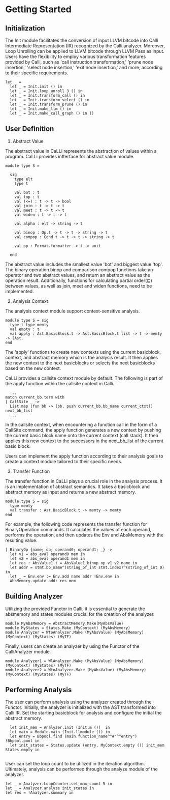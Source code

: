 # Getting Started

## Initialization

The Init module facilitates the conversion of input LLVM bitcode into Calli 
Intermediate Representation (IR) recognized by the Calli analyzer. 
Moreover, Loop Unrolling can be applied to LLVM bitcode through LLVM Pass as input.
Users have the flexibility to employ various transformation features provided by 
Calli, such as 'call instruction transformation,' 'prune node insertion,' 'select 
node insertion,' 'exit node insertion,' and more, according to their specific 
requirements.

```
let _ = 
  let _ = Init.init () in 
  let _ = Init.loop_unroll 3 () in
  let _ = Init.transform_call () in
  let _ = Init.transform_select () in
  let _ = Init.transform_prune () in
  let _ = Init.make_llm () in
  let _ = Init.make_call_graph () in ()
```

## User Definition

1) Abstract Value

The abstract value in CaLLi represents the abstraction of values within a program. CaLLi provides infterface for abstract value module.

```
module type S =
  
  sig
    type elt
    type t

    val bot : t
    val top : t
    val (<=) : t -> t -> bool
    val join : t -> t -> t
    val meet : t -> t -> t
    val widen : t -> t -> t

    val alpha : elt -> string -> t

    val binop : Op.t -> t -> t -> string -> t
    val compop : Cond.t -> t -> t -> string -> t

    val pp : Format.formatter -> t -> unit

  end
```

The abstract value includes the smallest value 'bot' and biggest value 'top'.
The binary operation binop and comparison compop functions take an operator and two abstract values, and return an abstract value as the operation result.
Additionally, functions for calculating partial order(⊑) between values, as well as join, meet and widen functions, need to be implemented.


2) Analysis Context

The analysis context module support context-sensitive analysis. 

```
module type S = sig
  type t type memty
  val empty : t
  val apply : Ast.BasicBlock.t -> Ast.BasicBlock.t list -> t -> memty -> (Ast.
end
```

The 'apply' functions to create new contexts using the current basicblock, context, 
and abstract memory which is the analysis result. It then applies the new context 
to the next basicblocks or selects the next basicblocks based on the new context.

CaLLi provides a callsite context module by default. 
The following is part of the apply function within the callsite context in Calli.

```
  ...
match current_bb.term with
| CallSite _ ->
  List.map (fun bb -> (bb, push current_bb.bb_name current_ctxt)) next_bb_list 
  ...     
```

In the callsite context, when encountering a function call in the form of a 
CallSite command, the apply function generates a new context by pushing the 
current basic block name onto the current context (call stack). It then applies
 this new context to the successors in the next_bb_list of the current basic 
 block.

Users can implement the apply function according to their analysis goals to create a context module tailored to their specific needs.


3) Transfer Function

The transfer function in CaLLi plays a crucial role in the analysis process. It is an implementation of abstract semantics. It takes a basicblock and abstract memory as input and returns a new abstract memory.

```
module type S = sig
  type memty
  val transfer : Ast.BasicBlock.t -> memty -> memty
end
```

For example, the following code represents the transfer function for BinaryOperation commands. It calculates the values of each operand, performs the operation, and then updates the Env and AbsMemory with the resulting value.

```
| BinaryOp {name; op; operand0; operand1; _} ->
  let v1 = abs_eval operand0 mem in
  let v2 = abs_eval operand1 mem in
  let res : AbsValue1.t = AbsValue1.binop op v1 v2 name in
  let addr = stmt.bb_name^(string_of_int stmt.index)^(string_of_int 0) in
  let _ = Env.env := Env.add name addr !Env.env in
  AbsMemory.update addr res mem
```


## Building Analyzer

Utilizing the provided Functor in Calli, it is essential to generate the absmemory 
and states modules crucial for the creation of the analyzer.

```
module MyAbsMemory = AbstractMemory.Make(MyAbsValue)
module MyStates = States.Make (MyContext) (MyAbsMemory)
module Analyzer = WtoAnalyzer.Make (MyAbsValue) (MyAbsMemory) (MyContext) (MyStates) (MyTF)
```

Finally, users can create an analyzer by using the Functor of the CalliAnalyzer module.

```
module Analyzer1 = WlAnalyzer.Make (MyAbsValue) (MyAbsMemory) (MyContext) (MyStates) (MyTF)
module Analyzer2 = WtoAnalyzer.Make (MyAbsValue) (MyAbsMemory) (MyContext) (MyStates) (MyTF)

```


## Performing Analysis

The user can perform analysis using the analyzer created through the Functor. 
Initially, the analyzer is initialized with the AST transformed into Calli IR.
Set the starting basicblock for analysis and configure the initial the abstract memory.

```
  let init_mem = Analyzer.init (Init.m ())  in 
  let main = Module.main (Init.llmodule ()) in
  let entry = Bbpool.find (main.function_name^"#"^"entry") !Bbpool.pool in
  let init_states = States.update (entry, MyContext.empty ()) init_mem States.empty in
  
```

User can set the loop count to be utilized in the iteration algorithm.
Ultimately, analysis can be performed through the analyze module of the analyzer.

```
let _ = Analyzer.LoopCounter.set_max_count 5 in
let _ = Analyzer.analyze init_states in
let res = !Analyzer.summary in
```
